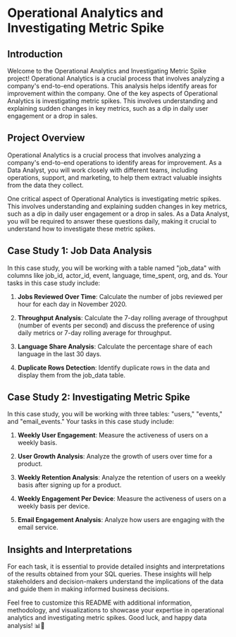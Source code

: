 # Operational Analytics and Investigating Metric Spike

## Introduction

Welcome to the Operational Analytics and Investigating Metric Spike project! Operational Analytics is a crucial process that involves analyzing a company's end-to-end operations. This analysis helps identify areas for improvement within the company. One of the key aspects of Operational Analytics is investigating metric spikes. This involves understanding and explaining sudden changes in key metrics, such as a dip in daily user engagement or a drop in sales.

## Project Overview

Operational Analytics is a crucial process that involves analyzing a company's end-to-end operations to identify areas for improvement. As a Data Analyst, you will work closely with different teams, including operations, support, and marketing, to help them extract valuable insights from the data they collect.

One critical aspect of Operational Analytics is investigating metric spikes. This involves understanding and explaining sudden changes in key metrics, such as a dip in daily user engagement or a drop in sales. As a Data Analyst, you will be required to answer these questions daily, making it crucial to understand how to investigate these metric spikes.

## Case Study 1: Job Data Analysis

In this case study, you will be working with a table named "job_data" with columns like job_id, actor_id, event, language, time_spent, org, and ds. Your tasks in this case study include:

1. **Jobs Reviewed Over Time**: Calculate the number of jobs reviewed per hour for each day in November 2020.

2. **Throughput Analysis**: Calculate the 7-day rolling average of throughput (number of events per second) and discuss the preference of using daily metrics or 7-day rolling average for throughput.

3. **Language Share Analysis**: Calculate the percentage share of each language in the last 30 days.

4. **Duplicate Rows Detection**: Identify duplicate rows in the data and display them from the job_data table.

## Case Study 2: Investigating Metric Spike

In this case study, you will be working with three tables: "users," "events," and "email_events." Your tasks in this case study include:

1. **Weekly User Engagement**: Measure the activeness of users on a weekly basis.

2. **User Growth Analysis**: Analyze the growth of users over time for a product.

3. **Weekly Retention Analysis**: Analyze the retention of users on a weekly basis after signing up for a product.

4. **Weekly Engagement Per Device**: Measure the activeness of users on a weekly basis per device.

5. **Email Engagement Analysis**: Analyze how users are engaging with the email service.

## Insights and Interpretations

For each task, it is essential to provide detailed insights and interpretations of the results obtained from your SQL queries. These insights will help stakeholders and decision-makers understand the implications of the data and guide them in making informed business decisions.

Feel free to customize this README with additional information, methodology, and visualizations to showcase your expertise in operational analytics and investigating metric spikes. Good luck, and happy data analysis! 📊🚀

